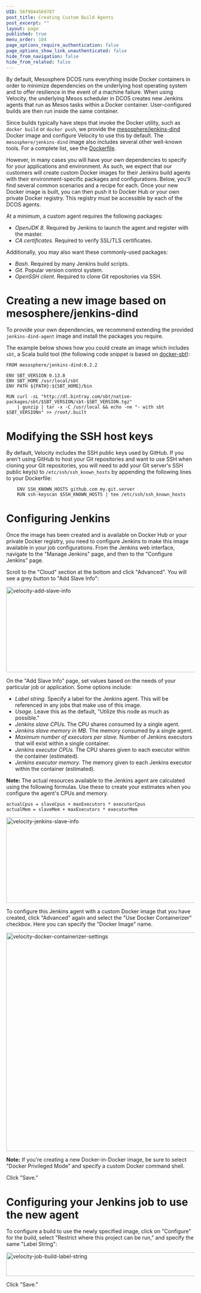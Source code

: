 ```yaml
---
UID: 56f9844569787
post_title: Creating Custom Build Agents
post_excerpt: ""
layout: page
published: true
menu_order: 104
page_options_require_authentication: false
page_options_show_link_unauthenticated: false
hide_from_navigation: false
hide_from_related: false
---
```

By default, Mesosphere DCOS runs everything inside Docker containers in order to minimize dependencies on the underlying host operating system and to offer resilience in the event of a machine failure. When using Velocity, the underlying Mesos scheduler in DCOS creates new Jenkins agents that run as Mesos tasks within a Docker container. User-configured builds are then run inside the same container.

Since builds typically have steps that invoke the Docker utility, such as `docker build` or `docker push`, we provide the [mesosphere/jenkins-dind][1] Docker image and configure Velocity to use this by default. The `mesosphere/jenkins-dind` image also includes several other well-known tools. For a complete list, see the [Dockerfile][2].

However, in many cases you will have your own dependencies to specify for your applications and environment. As such, we expect that our customers will create custom Docker images for their Jenkins build agents with their environment-specific packages and configurations. Below, you'll find several common scenarios and a recipe for each. Once your new Docker image is built, you can then push it to Docker Hub or your own private Docker registry. This registry must be accessible by each of the DCOS agents.

At a minimum, a custom agent requires the following packages:

*   *OpenJDK 8.* Required by Jenkins to launch the agent and register with the master.
*   *CA certificates.* Required to verify SSL/TLS certificates.

Additionally, you may also want these commonly-used packages:

*   *Bash.* Required by many Jenkins build scripts.
*   *Git.* Popular version control system.
*   *OpenSSH client.* Required to clone Git repositories via SSH.

# Creating a new image based on mesosphere/jenkins-dind

To provide your own dependencies, we recommend extending the provided `jenkins-dind-agent` image and install the packages you require.

The example below shows how you could create an image which includes `sbt`, a Scala build tool (the following code snippet is based on [docker-sbt][3]):

    FROM mesosphere/jenkins-dind:0.2.2
    
    ENV SBT_VERSION 0.13.8
    ENV SBT_HOME /usr/local/sbt
    ENV PATH ${PATH}:${SBT_HOME}/bin
    
    RUN curl -sL "http://dl.bintray.com/sbt/native-packages/sbt/$SBT_VERSION/sbt-$SBT_VERSION.tgz" 
        | gunzip | tar -x -C /usr/local && echo -ne "- with sbt $SBT_VERSIONn" >> /root/.built
    

# Modifying the SSH host keys

By default, Velocity includes the SSH public keys used by GitHub. If you aren't using GitHub to host your Git repositories and want to use SSH when cloning your Git repositories, you will need to add your Git server's SSH public key(s) to `/etc/ssh/ssh_known_hosts` by appending the following lines to your Dockerfile:

        ENV SSH_KNOWN_HOSTS github.com my.git.server
        RUN ssh-keyscan $SSH_KNOWN_HOSTS | tee /etc/ssh/ssh_known_hosts
    

# Configuring Jenkins

Once the image has been created and is available on Docker Hub or your private Docker registry, you need to configure Jenkins to make this image available in your job configurations. From the Jenkins web interface, navigate to the "Manage Jenkins" page, and then to the "Configure Jenkins" page.

Scroll to the "Cloud" section at the bottom and click "Advanced". You will see a grey button to "Add Slave Info":

<a href="/wp-content/uploads/2016/03/velocity-add-slave-info.png" rel="attachment wp-att-4016"><img src="/wp-content/uploads/2016/03/velocity-add-slave-info.png" alt="velocity-add-slave-info" width="740" height="228" class="aligncenter size-full wp-image-4016" /></a>

On the "Add Slave Info" page, set values based on the needs of your particular job or application. Some options include:

*   *Label string.* Specify a label for the Jenkins agent. This will be referenced in any jobs that make use of this image.
*   *Usage.* Leave this as the default, "Utilize this node as much as possible."
*   *Jenkins slave CPUs.* The CPU shares consumed by a single agent.
*   *Jenkins slave memory in MB.* The memory consumed by a single agent.
*   *Maximum number of executors per slave.* Number of Jenkins executors that will exist within a single container.
*   *Jenkins executor CPUs.* The CPU shares given to each executor within the container (estimated).
*   *Jenkins executor memory.* The memory given to each Jenkins executor within the container (estimated).

**Note:** The actual resources available to the Jenkins agent are calculated using the following formulas. Use these to create your estimates when you configure the agent's CPUs and memory.

    actualCpus = slaveCpus + maxExecutors * executorCpus
    actualMem = slaveMem + maxExecutors * executorMem
    

<a href="/wp-content/uploads/2016/03/velocity-jenkins-slave-info.png" rel="attachment wp-att-4017"><img src="/wp-content/uploads/2016/03/velocity-jenkins-slave-info.png" alt="velocity-jenkins-slave-info" width="691" height="228" class="aligncenter size-full wp-image-4017" /></a>

To configure this Jenkins agent with a custom Docker image that you have created, click "Advanced" again and select the "Use Docker Containerizer" checkbox. Here you can specify the "Docker Image" name.

<a href="/wp-content/uploads/2016/03/velocity-docker-containerizer-settings.png" rel="attachment wp-att-4018"><img src="/wp-content/uploads/2016/03/velocity-docker-containerizer-settings.png" alt="velocity-docker-containerizer-settings" width="676" height="583" class="aligncenter size-full wp-image-4018" /></a>

**Note:** If you're creating a new Docker-in-Docker image, be sure to select "Docker Privileged Mode" and specify a custom Docker command shell.

Click "Save."

# Configuring your Jenkins job to use the new agent

To configure a build to use the newly specified image, click on "Configure" for the build, select "Restrict where this project can be run," and specify the same "Label String":

<a href="/wp-content/uploads/2016/03/velocity-job-build-label-string.png" rel="attachment wp-att-4024"><img src="/wp-content/uploads/2016/03/velocity-job-build-label-string-800x63.png" alt="velocity-job-build-label-string" width="800" height="63" class="aligncenter size-large wp-image-4024" /></a>

Click "Save."

 [1]: https://hub.docker.com/r/mesosphere/jenkins-dind
 [2]: https://github.com/mesosphere/jenkins-dind-agent/blob/master/Dockerfile
 [3]: https://github.com/1science/docker-sbt/blob/latest/Dockerfile